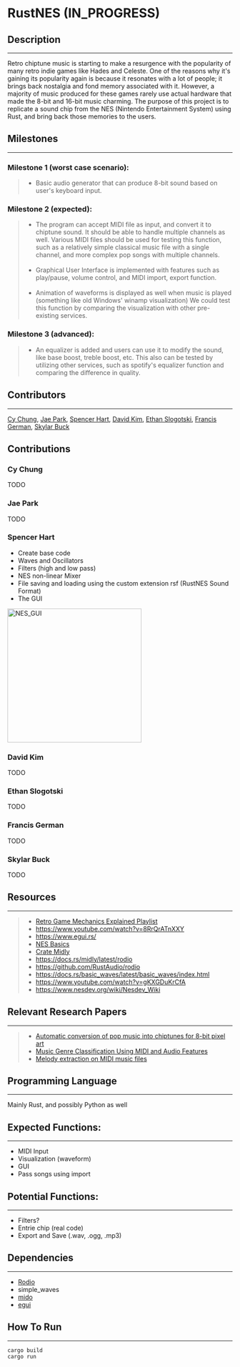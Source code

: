 # RustNES (IN_PROGRESS)

## Description
---
Retro chiptune music is starting to make a resurgence with the popularity of many retro indie games like Hades and Celeste. One of the reasons why it's gaining its popularity again is because it resonates with a lot of people; it brings back nostalgia and fond memory associated with it. However, a majority of music produced for these games rarely use actual hardware that made the 8-bit and 16-bit music charming. The purpose of this project is to replicate a sound chip from the NES (Nintendo Entertainment System) using Rust, and bring back those memories to the users.

## Milestones
---
### Milestone 1 (worst case scenario):
>* Basic audio generator that can produce 8-bit sound based on user's keyboard input.

### Milestone 2 (expected):
>* The program can accept MIDI file as input, and convert it to chiptune sound. It should be able to handle multiple channels as well.
Various MIDI files should be used for testing this function, such as a relatively simple classical music file with a single channel, and more complex pop songs with multiple channels. <br /><br />
>* Graphical User Interface is implemented with features such as play/pause, volume control, and MIDI import, export function.<br /><br />
>* Animation of waveforms is displayed as well when music is played (something like old Windows' winamp visualization)
We could test this function by comparing the visualization with other pre-existing services.

### Milestone 3 (advanced):
>* An equalizer is added and users can use it to modify the sound, like base boost, treble boost, etc.
This also can be tested by utilizing other services, such as spotify's equalizer function and comparing the difference 
in quality.

## Contributors
---
[Cy Chung](https://github.com/crschung), [Jae Park](https://github.com/jpark052), [Spencer Hart](https://github.com/Syyreign), [David Kim](https://github.com/Quayvid), [Ethan Slogotski](https://github.com/eman1003), [Francis German](francisgerman70), [Skylar Buck](https://github.com/Skylar777)

## Contributions

### Cy Chung
TODO

### Jae Park
TODO

### Spencer Hart
- Create base code
- Waves and Oscillators
- Filters (high and low pass)
- NES non-linear Mixer
- File saving and loading using the custom extension rsf (RustNES Sound Format)
- The GUI
<img width="300" alt="NES_GUI" src="https://user-images.githubusercontent.com/7028156/232274732-fdadd3b3-a00d-450a-b616-97cfe4465e73.png">


### David Kim
TODO

### Ethan Slogotski
TODO

### Francis German
TODO

### Skylar Buck
TODO

## Resources
---
>* [Retro Game Mechanics Explained Playlist](https://www.youtube.com/playlist?list=PLHQ0utQyFw5JD2wWda50J8XuzQ2cFr8RX)
>* https://www.youtube.com/watch?v=8RrQrATnXXY
>* https://www.egui.rs/
>* [NES Basics](https://bugzmanov.github.io/nes_ebook/)
>* [Crate Midly](https://docs.rs/midly/latest/midly/)
>* https://docs.rs/midly/latest/rodio
>* https://github.com/RustAudio/rodio
>* https://docs.rs/basic_waves/latest/basic_waves/index.html
>* https://www.youtube.com/watch?v=gKXGDuKrCfA
>* https://www.nesdev.org/wiki/Nesdev_Wiki

## Relevant Research Papers
---
>* [Automatic conversion of pop music into chiptunes for 8-bit pixel art](https://ieeexplore.ieee.org/abstract/document/7952188)
>* [Music Genre Classification Using MIDI and Audio Features](https://link.springer.com/content/pdf/10.1155/2007/36409.pdf)
>* [Melody extraction on MIDI music files](https://ieeexplore.ieee.org/abstract/document/1565863/)

## Programming Language
---
Mainly Rust, and possibly Python as well

## Expected Functions:
---
* MIDI Input
* Visualization (waveform)
* GUI
* Pass songs using import 

## Potential Functions:
---
* Filters?
* Entrie chip (real code)
* Export and Save (.wav, .ogg, .mp3)

## Dependencies
---
* [Rodio](https://github.com/RustAudio/rodio)
* simple_waves
* [mido](https://mido.readthedocs.io/en/latest/)
* [egui](https://github.com/emilk/egui)


## How To Run
---
```
cargo build
cargo run
```

